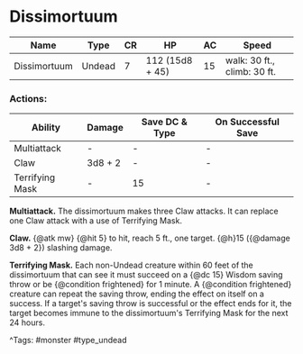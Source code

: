 # Dissimortuum

| Name | Type | CR | HP | AC | Speed |
|------|------|----|----|----|-------|
| Dissimortuum | Undead | 7 | 112 (15d8 + 45) | 15 | walk: 30 ft., climb: 30 ft. |

### Actions:

| Ability | Damage | Save DC & Type | On Successful Save |
|---------|--------|----------------|--------------------|
| Multiattack | - | - | - |
| Claw | 3d8 + 2 | - | - |
| Terrifying Mask | - | 15 | - |


**Multiattack.** The dissimortuum makes three Claw attacks. It can replace one Claw attack with a use of Terrifying Mask.

**Claw.** {@atk mw} {@hit 5} to hit, reach 5 ft., one target. {@h}15 ({@damage 3d8 + 2}) slashing damage.

**Terrifying Mask.** Each non-Undead creature within 60 feet of the dissimortuum that can see it must succeed on a {@dc 15} Wisdom saving throw or be {@condition frightened} for 1 minute. A {@condition frightened} creature can repeat the saving throw, ending the effect on itself on a success. If a target's saving throw is successful or the effect ends for it, the target becomes immune to the dissimortuum's Terrifying Mask for the next 24 hours.

^Tags: #monster #type_undead